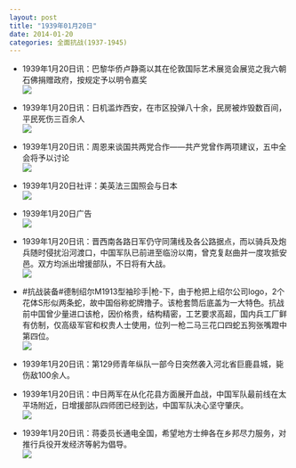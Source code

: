 ```yaml
---
layout: post
title: "1939年01月20日"
date: 2014-01-20
categories: 全面抗战(1937-1945)
---
```


<meta name="referrer" content="no-referrer" />

- 1939年1月20日讯：巴黎华侨卢静斋以其在伦敦国际艺术展览会展览之我六朝石佛捐赠政府，按规定予以明令嘉奖 <br/><img src="https://ww1.sinaimg.cn/large/aca367d8jw1ecreym5c5gj20aw05uq40.jpg" />

- 1939年1月20日讯：日机滥炸西安，在市区投弹八十余，民房被炸毁数百间，平民死伤三百余人 <br/><img src="https://ww4.sinaimg.cn/large/aca367d8jw1ecqctkz4bej20d1061abd.jpg" />

- 1939年1月20日讯：周恩来谈国共两党合作——共产党曾作两项建议，五中全会将予以讨论 <br/><img src="https://ww2.sinaimg.cn/large/aca367d8jw1ecqb2u2ytaj20ah0ix43i.jpg" />

- 1939年1月20日社评：美英法三国照会与日本 <br/><img src="https://ww2.sinaimg.cn/large/aca367d8jw1ecq9cgqzwqj20oj0ym4is.jpg" />

- 1939年1月20日广告 <br/><img src="https://ww3.sinaimg.cn/large/aca367d8jw1ecq0o8zmgaj206r0h7jsz.jpg" />

- 1939年1月20日讯：晋西南各路日军仍守同蒲线及各公路据点，而以骑兵及炮兵随时侵扰沿河渡口，中国军队已前进至临汾以南，曾克复赵曲并一度攻抵安邑。双方均派出增援部队，不日将有大战。 <br/><img src="https://ww3.sinaimg.cn/large/aca367d8jw1ecpvgylmqxj20ab0h80w0.jpg" />

- #抗战装备#德制绍尔M1913型袖珍手|枪-下，由于枪把上绍尔公司logo，2个花体S形似两条蛇，故中国俗称蛇牌撸子。该枪套筒后底盖为一大特色。抗战前中国曾少量进口该枪，因价格贵，结构精密，工艺要求高超，国内兵工厂鲜有仿制，仅高级军官和权贵人士使用，位列一枪二马三花口四蛇五狗张嘴蹬中第四位。 <br/><img src="https://ww1.sinaimg.cn/large/aca367d8jw1ecprzud1zmj20510demy1.jpg" />

- 1939年1月20日讯：第129师青年纵队一部今日突然袭入河北省巨鹿县城，毙伤敌100余人。 

- 1939年1月20日讯：中日两军在从化花县方面展开血战，中国军队最前线在太平场附近，日增援部队四师团已经到达，中国军队决心坚守肇庆。 <br/><img src="https://ww3.sinaimg.cn/large/aca367d8jw1ecpojba0s4j20721cen50.jpg" />

- 1939年1月20日讯：蒋委员长通电全国，希望地方士绅各在乡邦尽力服务，对推行兵役开发经济等躬为倡导。 <br/><img src="https://ww2.sinaimg.cn/large/aca367d8jw1ecpmsm0qdfj20cf0y9129.jpg" />

